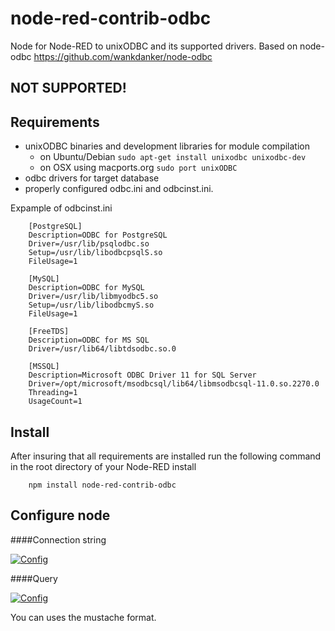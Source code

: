# node-red-contrib-odbc
Node for Node-RED to unixODBC and its supported drivers.
Based on node-odbc https://github.com/wankdanker/node-odbc 

## NOT SUPPORTED!

Requirements
------------

* unixODBC binaries and development libraries for module compilation
  * on Ubuntu/Debian `sudo apt-get install unixodbc unixodbc-dev`
  * on OSX using macports.org `sudo port unixODBC`
* odbc drivers for target database
* properly configured odbc.ini and odbcinst.ini.

Expample of odbcinst.ini

		[PostgreSQL]
		Description=ODBC for PostgreSQL
		Driver=/usr/lib/psqlodbc.so
		Setup=/usr/lib/libodbcpsqlS.so
		FileUsage=1

		[MySQL]
		Description=ODBC for MySQL
		Driver=/usr/lib/libmyodbc5.so
		Setup=/usr/lib/libodbcmyS.so
		FileUsage=1

		[FreeTDS]
		Description=ODBC for MS SQL
		Driver=/usr/lib64/libtdsodbc.so.0

		[MSSQL]
		Description=Microsoft ODBC Driver 11 for SQL Server
		Driver=/opt/microsoft/msodbcsql/lib64/libmsodbcsql-11.0.so.2270.0
		Threading=1
		UsageCount=1

Install
-------

After insuring that all requirements are installed run the following command in the root directory of your Node-RED install


		npm install node-red-contrib-odbc

Configure node
-------

####Connection string

[![Config](https://raw.githubusercontent.com/efa2000/node-red-contrib-odbc/master/Config_CN.png)](https://raw.githubusercontent.com/efa2000/node-red-contrib-odbc/master/Config_CN.png)

####Query

[![Config](https://raw.githubusercontent.com/efa2000/node-red-contrib-odbc/master/query.png)](https://raw.githubusercontent.com/efa2000/node-red-contrib-odbc/master/query.png)

You can uses the mustache format.
